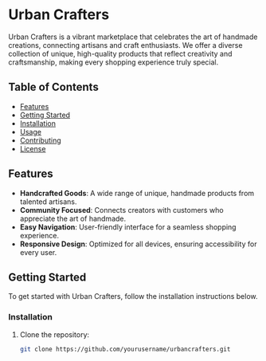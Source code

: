 # Urban Crafters

Urban Crafters is a vibrant marketplace that celebrates the art of handmade creations, connecting artisans and craft enthusiasts. We offer a diverse collection of unique, high-quality products that reflect creativity and craftsmanship, making every shopping experience truly special.

## Table of Contents

- [Features](#features)
- [Getting Started](#getting-started)
- [Installation](#installation)
- [Usage](#usage)
- [Contributing](#contributing)
- [License](#license)

## Features

- **Handcrafted Goods**: A wide range of unique, handmade products from talented artisans.
- **Community Focused**: Connects creators with customers who appreciate the art of handmade.
- **Easy Navigation**: User-friendly interface for a seamless shopping experience.
- **Responsive Design**: Optimized for all devices, ensuring accessibility for every user.

## Getting Started

To get started with Urban Crafters, follow the installation instructions below.

### Installation

1. Clone the repository:
   ```bash
   git clone https://github.com/yourusername/urbancrafters.git
